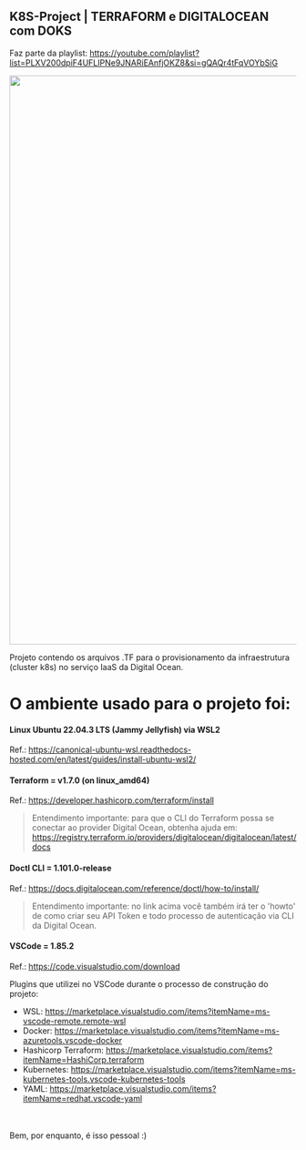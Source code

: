 ## K8S-Project | TERRAFORM e DIGITALOCEAN com DOKS
Faz parte da playlist: https://youtube.com/playlist?list=PLXV200dpiF4UFLIPNe9JNARiEAnfjOKZ8&si=gQAQr4tFqVOYbSiG

<img src="https://drive.google.com/uc?export=view&id=1OxV28f0W6-AcOZ1dFleUt6lOQMye84FV" width="1000">

Projeto contendo os arquivos .TF para o provisionamento da infraestrutura (cluster k8s) no serviço IaaS da Digital Ocean.

# O ambiente usado para o projeto foi:

#### Linux Ubuntu 22.04.3 LTS (Jammy Jellyfish) via WSL2
Ref.: https://canonical-ubuntu-wsl.readthedocs-hosted.com/en/latest/guides/install-ubuntu-wsl2/

#### Terraform = v1.7.0 (on linux_amd64)
Ref.: https://developer.hashicorp.com/terraform/install

> Entendimento importante: para que o CLI do Terraform possa se conectar ao provider Digital Ocean, obtenha ajuda em: https://registry.terraform.io/providers/digitalocean/digitalocean/latest/docs 

#### Doctl CLI = 1.101.0-release
Ref.: https://docs.digitalocean.com/reference/doctl/how-to/install/

> Entendimento importante: no link acima você também irá ter o 'howto' de como criar seu API Token e todo processo de autenticação via CLI da Digital Ocean.

#### VSCode = 1.85.2 
Ref.: https://code.visualstudio.com/download

Plugins que utilizei no VSCode durante o processo de construção do projeto: 

 - WSL: https://marketplace.visualstudio.com/items?itemName=ms-vscode-remote.remote-wsl
 - Docker: https://marketplace.visualstudio.com/items?itemName=ms-azuretools.vscode-docker
 - Hashicorp Terraform: https://marketplace.visualstudio.com/items?itemName=HashiCorp.terraform
 - Kubernetes: https://marketplace.visualstudio.com/items?itemName=ms-kubernetes-tools.vscode-kubernetes-tools
 - YAML: https://marketplace.visualstudio.com/items?itemName=redhat.vscode-yaml


<br><br>Bem, por enquanto, é isso pessoal :)
